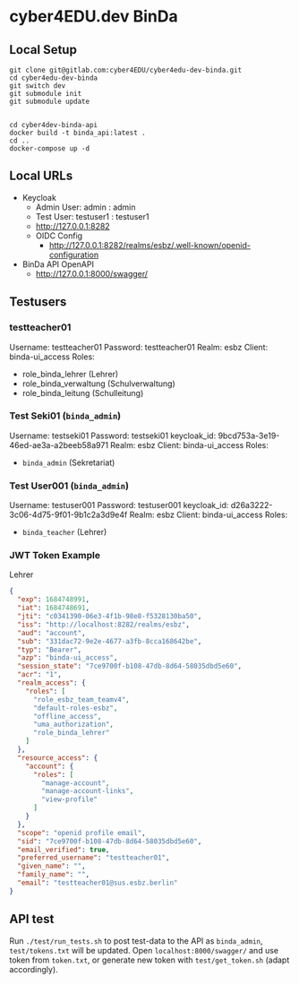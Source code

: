 # cyber4EDU.dev BinDa

## Local Setup 

```shell
git clone git@gitlab.com:cyber4EDU/cyber4edu-dev-binda.git
cd cyber4edu-dev-binda
git switch dev
git submodule init
git submodule update 


cd cyber4dev-binda-api
docker build -t binda_api:latest .
cd ..
docker-compose up -d
```

## Local URLs

* Keycloak 
  * Admin User: admin : admin
  * Test User: testuser1 : testuser1 
  * http://127.0.0.1:8282
  * OIDC Config
    * http://127.0.0.1:8282/realms/esbz/.well-known/openid-configuration
* BinDa API OpenAPI
  * http://127.0.0.1:8000/swagger/

## Testusers

### testteacher01

Username: testteacher01 
Password: testteacher01
Realm: esbz
Client: binda-ui_access
Roles:
 * role_binda_lehrer (Lehrer)
 * role_binda_verwaltung (Schulverwaltung)
 * role_binda_leitung (Schulleitung)

### Test Seki01 (`binda_admin`)

Username: testseki01 
Password: testseki01
keycloak_id: 9bcd753a-3e19-46ed-ae3a-a2beeb58a971
Realm: esbz
Client: binda-ui_access
Roles:
 * `binda_admin` (Sekretariat)

### Test User001 (`binda_admin`)

Username: testuser001 
Password: testuser001
keycloak_id: d26a3222-3c06-4d75-9f01-9b1c2a3d9e4f
Realm: esbz
Client: binda-ui_access
Roles:
 * `binda_teacher` (Lehrer)

### JWT Token Example

Lehrer

```json
{
  "exp": 1684748991,
  "iat": 1684748691,
  "jti": "c0341390-06e3-4f1b-98e8-f5328130ba50",
  "iss": "http://localhost:8282/realms/esbz",
  "aud": "account",
  "sub": "331dac72-9e2e-4677-a3fb-8cca168642be",
  "typ": "Bearer",
  "azp": "binda-ui_access",
  "session_state": "7ce9700f-b108-47db-8d64-58035dbd5e60",
  "acr": "1",
  "realm_access": {
    "roles": [
      "role_esbz_team_teamv4",
      "default-roles-esbz",
      "offline_access",
      "uma_authorization",
      "role_binda_lehrer"
    ]
  },
  "resource_access": {
    "account": {
      "roles": [
        "manage-account",
        "manage-account-links",
        "view-profile"
      ]
    }
  },
  "scope": "openid profile email",
  "sid": "7ce9700f-b108-47db-8d64-58035dbd5e60",
  "email_verified": true,
  "preferred_username": "testteacher01",
  "given_name": "",
  "family_name": "",
  "email": "testteacher01@sus.esbz.berlin"
}
```

## API test

Run `./test/run_tests.sh` to post test-data to the API as `binda_admin`, `test/tokens.txt` will be updated.
Open `localhost:8000/swagger/` and use token from `token.txt`, or generate new token with `test/get_token.sh` (adapt accordingly).
